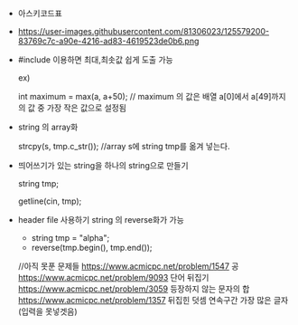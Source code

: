 - 아스키코드표
- https://user-images.githubusercontent.com/81306023/125579200-83769c7c-a90e-4216-ad83-4619523de0b6.png

- #include <algorithm> 이용하면 최대,최솟값 쉽게 도출 가능
  
  ex)
  
  int maximum = max(a, a+50);
  // maximum 의 값은 배열 a[0]에서 a[49]까지의 값 중 가장 작은 값으로 설정됨

  
  
  
- string 의 array화
  
  	strcpy(s, tmp.c_str()); //array s에 string tmp를 옮겨 넣는다.
  
 - 띄어쓰기가 있는 string을 하나의 string으로 만들기
    
	string tmp;
    
	getline(cin, tmp);
	
- header file <algorithm> 사용하기
	string 의 reverse화가 가능
	- string tmp = "alpha";
	- reverse(tmp.begin(), tmp.end());
    
  
  
  //아직 못푼 문제들
https://www.acmicpc.net/problem/1547 공
https://www.acmicpc.net/problem/9093  단어 뒤집기
https://www.acmicpc.net/problem/3059  등장하지 않는 문자의 합
https://www.acmicpc.net/problem/1357  뒤집힌 덧셈
연속구간
가장 많은 글자 (입력을 못넣겟음)
